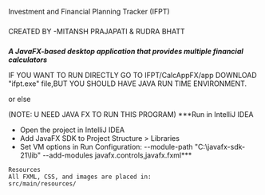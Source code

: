 Investment and Financial Planning Tracker (IFPT)
###
CREATED BY
          -MITANSH PRAJAPATI & RUDRA BHATT
###
***A JavaFX-based desktop application that provides multiple financial calculators*** 

IF YOU WANT TO RUN DIRECTLY  GO TO IFPT/CalcAppFX/app DOWNLOAD "ifpt.exe" file,BUT YOU SHOULD HAVE JAVA RUN TIME ENVIRONMENT. 

or else

(NOTE: U NEED JAVA FX TO RUN THIS PROGRAM)
***Run in IntelliJ IDEA

- Open the project in IntelliJ IDEA
- Add JavaFX SDK to Project Structure > Libraries
- Set VM options in Run Configuration:
  --module-path "C:\javafx-sdk-21\lib" --add-modules javafx.controls,javafx.fxml***
~~~THIS IS PREFERED AS YOU'LL UNDERSTAND MORE EASILY~~
Resources
All FXML, CSS, and images are placed in:
src/main/resources/




